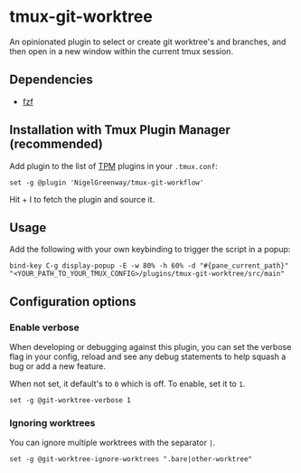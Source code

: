 # tmux-git-worktree

An opinionated plugin to select or create git worktree's and branches, and then open in a new window within the current tmux session.

## Dependencies

 - [fzf](https://github.com/junegunn/fzf)

## Installation with Tmux Plugin Manager (recommended)

Add plugin to the list of [TPM](https://github.com/tmux-plugins/tpm) plugins in your `.tmux.conf`:

```tmux
set -g @plugin 'NigelGreenway/tmux-git-workflow'
```

Hit <prefix> + I to fetch the plugin and source it.

## Usage

Add the following with your own keybinding to trigger the script in a popup:

```tmux
bind-key C-g display-popup -E -w 80% -h 60% -d "#{pane_current_path}" "<YOUR_PATH_TO_YOUR_TMUX_CONFIG>/plugins/tmux-git-worktree/src/main"
```

## Configuration options

### Enable verbose

When developing or debugging against this plugin, you can set the verbose flag in your config, reload and see any debug statements to help squash a bug or add a new feature.

When not set, it default's to `0` which is off. To enable, set it to `1`.

```tmux
set -g @git-worktree-verbose 1
```

### Ignoring worktrees

You can ignore multiple worktrees with the separator `|`.

```tmux
set -g @git-worktree-ignore-worktrees ".bare|other-worktree"
```
